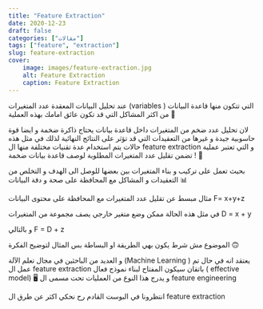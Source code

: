 ```yaml
---
title: "Feature Extraction"
date: 2020-12-23
draft: false
categories: ["مقالات"]
tags: ["feature", "extraction"]
slug: feature-extraction
cover:
    image: images/feature-extraction.jpg
    alt: Feature Extraction
    caption: Feature Extraction
---
```



عند تحليل البيانات المعقدة عدد المتغيرات (variables ) التي تتكون منها قاعدة البيانات من اكثر المشاكل التي قد تكون عائق امامك بهذه العملية 🧮

لان تحليل عدد ضخم من المتغيرات داخل قاعدة بيانات يحتاج ذاكرة ضخمة و ايضا قوة حاسوبية جيدة و غيرها من التعقيدات التي قد تؤثر على النتائج النهائية
لذلك في مثل هذه حالات يتم استخدام عدة تقنيات مختلفة منها ال feature extraction
و التي تعتبر عملية تضمن تقليل عدد المتغيرات المطلوبة لوصف قاعدة بيانات ضخمة ! 🤨

بحيث تعمل على تركيب و بناء المتغيرات بين بعضها للوصل الى الهدف و التخلص من التعقيدات و المشاكل مع المحافظة على صحة و دقة البيانات 📊

مثال مبسط عن تقليل عدد المتغيرات مع المحافظة على محتوى البيانات
F= x+y+z

في مثل هذه الحالة ممكن وضع متغير خارجي يصف مجموعة من المتغيرات
D = x + y

و بالتالي
F = D + z

الموضوع مش شرط يكون بهي الطريقة او البساطة بس المثال لتوضيح الفكرة 🙃

و العديد من الباحثين في مجال تعلم الآلة (Machine Learning ) يعتقد انه في حال تم عمل ال feature extraction باتقان سيكون المفتاح لبناء نموذج فعال ( effective model) 🖥
و يدرج هذا النوع من العمليات تحت مسمى ال feature engineering

انتظرونا في البوست القادم رح نحكي اكثر عن طرق ال feature extraction


